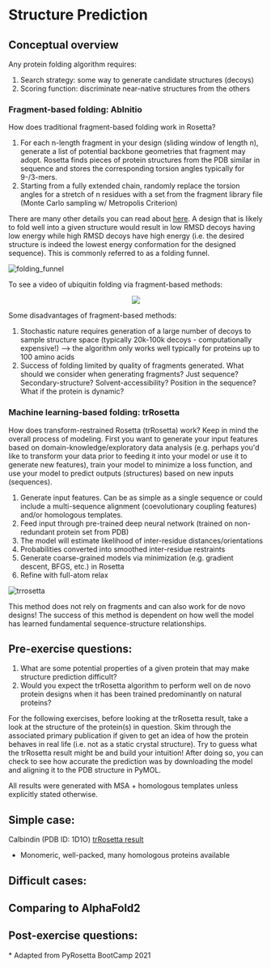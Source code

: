 # Structure Prediction
## Conceptual overview
Any protein folding algorithm requires:

1. Search strategy: some way to generate candidate structures (decoys)
2. Scoring function: discriminate near-native structures from the others

### Fragment-based folding: AbInitio
How does traditional fragment-based folding work in Rosetta? 

1. For each n-length fragment in your design (sliding window of length n), generate a list of potential backbone geometries that fragment may adopt. Rosetta finds pieces of protein structures from the PDB similar in sequence and stores the corresponding torsion angles typically for 9-/3-mers.
2. Starting from a fully extended chain, randomly replace the torsion angles for a stretch of n residues with a set from the fragment library file (Monte Carlo sampling w/ Metropolis Criterion)

There are many other details you can read about [here](https://new.rosettacommons.org/docs/latest/application_documentation/structure_prediction/abinitio). A design that is likely to fold well into a given structure would result in low RMSD decoys having low energy while high RMSD decoys have high energy (i.e. the desired structure is indeed the lowest energy conformation for the designed sequence). This is commonly referred to as a folding funnel.

![folding_funnel](https://miro.medium.com/max/7334/1*tpZtrx8ZziiTljtQyW4Zmg.png "Folding funnel")

To see a video of ubiquitin folding via fragment-based methods: 

<p align="center">
<a href="https://www.youtube.com/watch?v=TT4syxsh_AU&t=1s" target="_blank"><img src="http://img.youtube.com/vi/TT4syxsh_AU/0.jpg" /></a>
</p>

Some disadvantages of fragment-based methods:

1. Stochastic nature requires generation of a large number of decoys to sample structure space (typically 20k-100k decoys - computationally expensive!) --> the algorithm only works well typically for proteins up to 100 amino acids
2. Success of folding limited by quality of fragments generated. What should we consider when generating fragments? Just sequence? Secondary-structure? Solvent-accessibility? Position in the sequence? What if the protein is dynamic? 

### Machine learning-based folding: trRosetta
How does transform-restrained Rosetta (trRosetta) work? Keep in mind the overall process of modeling. First you want to generate your input features based on domain-knowledge/exploratory data analysis (e.g. perhaps you'd like to transform your data prior to feeding it into your model or use it to generate new features), train your model to minimize a loss function, and use your model to predict outputs (structures) based on new inputs (sequences). 

1. Generate input features. Can be as simple as a single sequence or could include a multi-sequence alignment (coevolutionary coupling features) and/or homologous templates.
2. Feed input through pre-trained deep neural network (trained on non-redundant protein set from PDB)
3. The model will estimate likelihood of inter-residue distances/orientations
4. Probabilities converted into smoothed inter-residue restraints 
5. Generate coarse-grained models via minimization (e.g. gradient descent, BFGS, etc.) in Rosetta
6. Refine with full-atom relax 


![trrosetta](https://yanglab.nankai.edu.cn/trRosetta/help/fig1.png "trRosetta work flow")

This method does not rely on fragments and can also work for de novo designs! The success of this method is dependent on how well the model has learned fundamental sequence-structure relationships.

## Pre-exercise questions:
1. What are some potential properties of a given protein that may make structure prediction difficult? 
2. Would you expect the trRosetta algorithm to perform well on de novo protein designs when it has been trained predominantly on natural proteins?

For the following exercises, before looking at the trRosetta result, take a look at the structure of the protein(s) in question. Skim through the associated primary publication if given to get an idea of how the protein behaves in real life (i.e. not as a static crystal structure). Try to guess what the trRosetta result might be and build your intuition! After doing so, you can check to see how accurate the prediction was by downloading the model and aligning it to the PDB structure in PyMOL. 

All results were generated with MSA + homologous templates unless explicitly stated otherwise.

## Simple case:
Calbindin (PDB ID: 1D1O)
[trRosetta result](https://yanglab.nankai.edu.cn/trRosetta/output/TR040039/)
- Monomeric, well-packed, many homologous proteins available 

## Difficult cases:
## Comparing to AlphaFold2
## Post-exercise questions:

\* Adapted from PyRosetta BootCamp 2021
